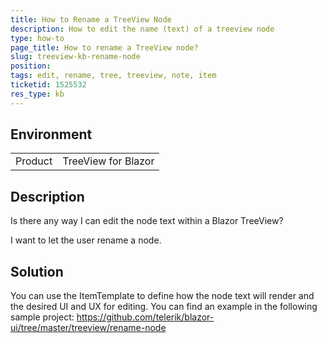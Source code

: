 ```yaml
---
title: How to Rename a TreeView Node
description: How to edit the name (text) of a treeview node
type: how-to
page_title: How to rename a TreeView node?
slug: treeview-kb-rename-node
position: 
tags: edit, rename, tree, treeview, note, item
ticketid: 1525532
res_type: kb
---
```


## Environment
<table>
	<tbody>
		<tr>
			<td>Product</td>
			<td>TreeView for Blazor</td>
		</tr>
	</tbody>
</table>


## Description
Is there any way I can edit the node text within a Blazor TreeView? 

I want to let the user rename a node.

## Solution
You can use the ItemTemplate to define how the node text will render and the desired UI and UX for editing. You can find an example in the following sample project: https://github.com/telerik/blazor-ui/tree/master/treeview/rename-node
